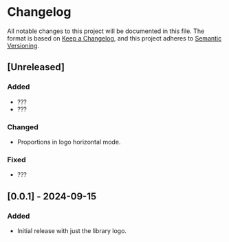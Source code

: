 # Changelog

All notable changes to this project will be documented in this file.
The format is based on [Keep a Changelog](https://keepachangelog.com/en/1.0.0/),
and this project adheres to [Semantic Versioning](https://semver.org/spec/v2.0.0.html).

## [Unreleased]
### Added
- ???
- ???

### Changed
- Proportions in logo horizontal mode.

### Fixed
- ???

## [0.0.1] - 2024-09-15
### Added
- Initial release with just the library logo.

